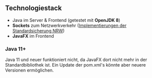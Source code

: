 ## Technologiestack

- Java im Server & Frontend (getestet mit **OpenJDK 8**)
- **Sockets** zum Netzwerkverkehr ([Implementierungen der Standardsicherung NRW](https://www.schulentwicklung.nrw.de/lehrplaene/lehrplannavigator-s-ii/gymnasiale-oberstufe/informatik/hinweise-und-beispiele/hinweise-und-beispiele.html))
- **JavaFX** im Frontend

### Java 11+

Java 11 und neuer funktioniert nicht, da JavaFX dort nicht mehr in der Standardbibliothek ist.
Ein Update der pom.xml's könnte aber neuere Versionen ermöglichen.
